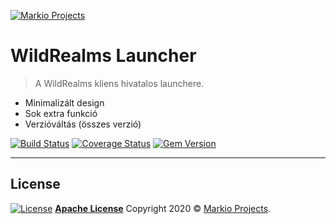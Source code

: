 <a href="https://clans.markiodevs.xyz"><img src="https://i.imgur.com/Kb9saII.png" title="FVCproductions" alt="Markio Projects"></a>


# WildRealms Launcher

> A WildRealms kliens hivatalos launchere.

- Minimalizált design
- Sok extra funkció
- Verzióváltás (összes verzió)

[![Build Status](http://img.shields.io/travis/badges/badgerbadgerbadger.svg?style=flat-square)](https://travis-ci.org/badges/badgerbadgerbadger)
[![Coverage Status](http://img.shields.io/coveralls/badges/badgerbadgerbadger.svg?style=flat-square)](https://coveralls.io/r/badges/badgerbadgerbadger)
[![Gem Version](http://img.shields.io/gem/v/badgerbadgerbadger.svg?style=flat-square)](https://rubygems.org/gems/badgerbadgerbadger)

---

## License

[![License](http://img.shields.io/:license-apache-red.svg?style=flat-square)](http://badges.mit-license.org) **[Apache License](https://opensource.org/licenses/Apache-2.0)**
Copyright 2020 © <a href="https://markiodevs.xyz" target="_blank">Markio Projects</a>.
